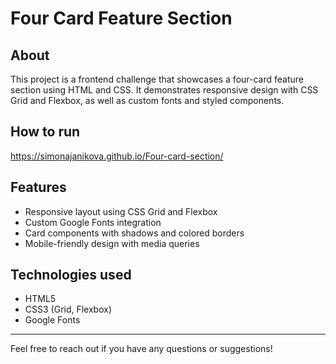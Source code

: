# Four Card Feature Section

## About
This project is a frontend challenge that showcases a four-card feature section using HTML and CSS. It demonstrates responsive design with CSS Grid and Flexbox, as well as custom fonts and styled components.

## How to run
https://simonajanikova.github.io/Four-card-section/

## Features
- Responsive layout using CSS Grid and Flexbox
- Custom Google Fonts integration
- Card components with shadows and colored borders
- Mobile-friendly design with media queries

## Technologies used
- HTML5
- CSS3 (Grid, Flexbox)
- Google Fonts


-------------


Feel free to reach out if you have any questions or suggestions!
